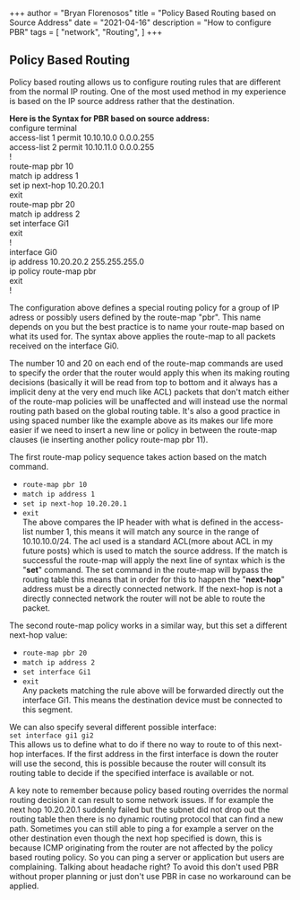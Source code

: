 +++
author = "Bryan Florenosos"
title = "Policy Based Routing based on Source Address"
date = "2021-04-16"
description = "How to configure PBR"
tags = [
    "network",
    "Routing",
]
+++

## Policy Based Routing

Policy based routing allows us to configure routing rules that are different from the normal IP routing. One of the most used method in my experience is based on the IP source address rather that the destination.  

**Here is the Syntax for PBR based on source address:**  
configure terminal  
access-list 1 permit 10.10.10.0 0.0.0.255  
access-list 2 permit 10.10.11.0 0.0.0.255  
!  
route-map pbr 10  
match ip address 1  
set ip next-hop 10.20.20.1  
exit  
route-map pbr 20  
match ip address 2  
set interface Gi1    
exit  
!  
interface Gi0  
ip address 10.20.20.2 255.255.255.0  
ip policy route-map pbr  
exit  
!  

The configuration above defines a special routing policy for a group of IP adress or possibly users defined by the route-map "pbr". This name depends on you but the best practice is to name your route-map based on what its used for. The syntax above applies the route-map to all packets received on the interface Gi0.

The number 10 and 20 on each end of the route-map commands are used to specify the order that the router would apply this when its making routing decisions (basically it will be read from top to bottom and it always has a implicit deny at the very end much like ACL) packets that don't match either of the route-map policies will be unaffected and will instead use the normal routing path based on the global routing table. It's also a good practice in using spaced number like the example above  as its makes our life more easier if we need to insert a new line or policy in between the route-map clauses (ie inserting another policy route-map pbr 11).  

The first route-map policy sequence takes action based on the match command.  
* `route-map pbr 10`  
* `match ip address 1`  
* `set ip next-hop 10.20.20.1`  
* `exit`  
The above compares the IP header with what is defined in the access-list number 1, this means it will match any source in the range of 10.10.10.0/24. The acl used is a standard ACL(more about ACL in my future posts) which is used to match the source address. If the match is successful the route-map will apply the next line of syntax which is the "**set**" command. The set command in the route-map will bypass the routing table this means that in order for this to happen the "**next-hop**" address must be a directly connected network. If the next-hop is not a directly connected network the router will not be able to route the packet.

The second route-map policy works in a similar way, but this set a different next-hop value:  
* `route-map pbr 20`  
* `match ip address 2`  
* `set interface Gi1`  
* `exit`  
Any packets matching the rule above will be forwarded directly out the interface Gi1. This means the destination device must be connected to this segment.

We can also specify several different possible interface:  
`set interface gi1 gi2`  
This allows us to define what to do if there no way to route to of this next-hop interfaces. If the first address in the first interface is down the router will use the second, this is possible because the router will consult its routing table to decide if the specified interface is available or not.

A key note to remember because policy based routing overrides the normal routing decision it can result to some network issues. If for example the next hop 10.20.20.1 suddenly failed but the subnet did not drop out the routing table then there is no dynamic routing protocol that can find a new path. Sometimes you can still able to ping a for example a server on the other destination even though the next hop specified is down, this is because ICMP originating from the router are not affected by the policy based routing policy. So you can ping a server or application but users are complaining. Talking about headache right? To avoid this don't used PBR without proper planning or just don't use PBR in case no workaround can be applied.
